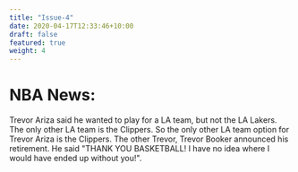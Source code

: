 ```yaml
---
title: "Issue-4"
date: 2020-04-17T12:33:46+10:00
draft: false
featured: true
weight: 4
---
```

# NBA News:

Trevor Ariza said he wanted to play for a LA team, but not the LA Lakers.  The only other LA team is the Clippers.  So the only other LA team option for Trevor Ariza is the Clippers.
The other Trevor, Trevor Booker announced his retirement.  He said "THANK YOU BASKETBALL!  I have no idea where I would have ended up without you!".
